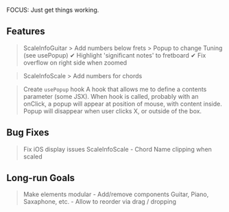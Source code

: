 FOCUS: Just get things working.


## Features
> ScaleInfoGuitar
        > Add numbers below frets
        > Popup to change Tuning (see usePopup)
        ✔ Highlight 'significant notes' to fretboard
        ✔ Fix overflow on right side when zoomed

> ScaleInfoScale
        > Add numbers for chords

> Create `usePopup` hook
        A hook that allows me to define a contents parameter (some JSX).
        When hook is called, probably with an onClick, a popup will appear
        at position of mouse, with content inside.
        Popup will disappear when user clicks X, or outside of the box.

## Bug Fixes
> Fix iOS display issues
> ScaleInfoScale - Chord Name clipping when scaled

## Long-run Goals
> Make elements modular
        - Add/remove components
            Guitar, Piano, Saxaphone, etc.
        - Allow to reorder via drag / dropping